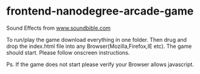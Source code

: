 frontend-nanodegree-arcade-game
===============================

Sound Effects from www.soundbible.com

To run/play the game download everything in one folder. Then drug and drop the index.html file into any Browser(Mozilla,Firefox,IE etc). The game should start. Please follow onscreen instructions.

Ps. If the game does not start please verify your Browser allows javascript. 
